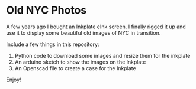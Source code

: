 # Old NYC Photos

A few years ago I bought an Inkplate eInk screen. I finally rigged it up and use it to display some beautiful old images of NYC in transition.

Include a few things in this repository:

1. Python code to download some images and resize them for the inkplate
2. An arduino sketch to show the images on the Inkplate
3. An Openscad file to create a case for the Inkplate

Enjoy!
